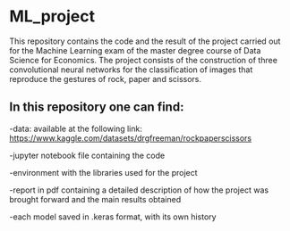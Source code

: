# ML_project
This repository contains the code and the result of the project carried out for the Machine Learning exam of the master degree course of Data Science for Economics. The project consists of the construction of three convolutional neural networks for the classification of images that reproduce the gestures of rock, paper and scissors.
## In this repository one can find:
-data: available at the following link: https://www.kaggle.com/datasets/drgfreeman/rockpaperscissors

-jupyter notebook file containing the code

-environment with the libraries used for the project

-report in pdf containing a detailed description of how the project was brought forward and the main results obtained 

-each model saved in .keras format, with its own history
